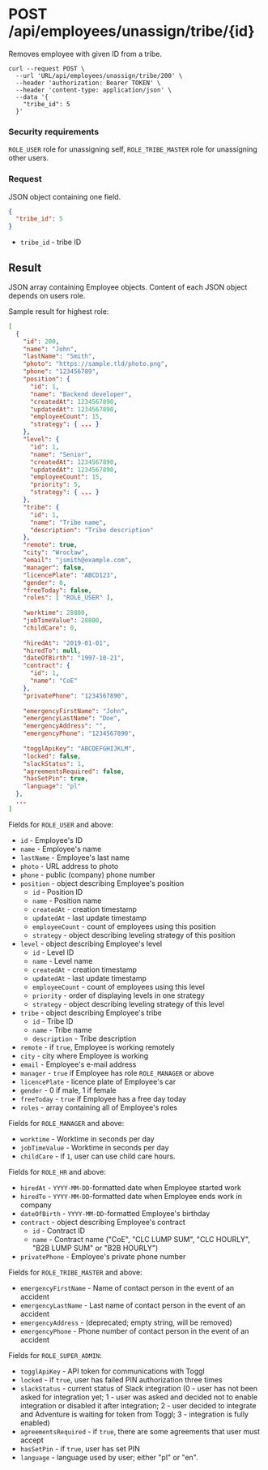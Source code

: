 # POST /api/employees/unassign/tribe/{id}

Removes employee with given ID from a tribe.

```
curl --request POST \
  --url 'URL/api/employees/unassign/tribe/200' \
  --header 'authorization: Bearer TOKEN' \
  --header 'content-type: application/json' \
  --data '{
	"tribe_id": 5
  }'
```

### Security requirements
`ROLE_USER` role for unassigning self, `ROLE_TRIBE_MASTER` role for unassigning other users.

### Request

JSON object containing one field.

```json
{
  "tribe_id": 5
}
```

* `tribe_id` - tribe ID

## Result

JSON array containing Employee objects. Content of each JSON object depends on users role.

Sample result for highest role:

```json
[
  {
    "id": 200,
    "name": "John",
    "lastName": "Smith",
    "photo": "https://sample.tld/photo.png",
    "phone": "123456789",
    "position": {
      "id": 1,
      "name": "Backend developer",
      "createdAt": 1234567890,
      "updatedAt": 1234567890,
      "employeeCount": 15,
      "strategy": { ... }
    },
    "level": {
      "id": 1,
      "name": "Senior",
      "createdAt": 1234567890,
      "updatedAt": 1234567890,
      "employeeCount": 15,
      "priority": 5,
      "strategy": { ... }
    },
    "tribe": {
      "id": 1,
      "name": "Tribe name",
      "description": "Tribe description"
    },
    "remote": true,
    "city": "Wrocław",
    "email": "jsmith@example.com",
    "manager": false,
    "licencePlate": "ABCD123",
    "gender": 0,
    "freeToday": false,
    "roles": [ "ROLE_USER" ],
    
    "worktime": 28800,
    "jobTimeValue": 28800,
    "childCare": 0,
    
    "hiredAt": "2019-01-01",
    "hiredTo": null,
    "dateOfBirth": "1997-10-21",
    "contract": {
      "id": 1,
      "name": "CoE"
    },
    "privatePhone": "1234567890",
    
    "emergencyFirstName": "John",
    "emergencyLastName": "Doe",
    "emergencyAddress": "",
    "emergencyPhone": "1234567890",
  
    "togglApiKey": "ABCDEFGHIJKLM",
    "locked": false,
    "slackStatus": 1,
    "agreementsRequired": false,
    "hasSetPin": true,
    "language": "pl"
  },
  ...
]
```

Fields for `ROLE_USER` and above:

* `id` - Employee's ID
* `name` - Employee's name
* `lastName` - Employee's last name
* `photo` - URL address to photo
* `phone` - public (company) phone number
* `position` - object describing Employee's position
    * `id` - Position ID
    * `name` - Position name
    * `createdAt` - creation timestamp
    * `updatedAt` - last update timestamp
    * `employeeCount` - count of employees using this position
    * `strategy` - object describing leveling strategy of this position
* `level` - object describing Employee's level
    * `id` - Level ID
    * `name` - Level name
    * `createdAt` - creation timestamp
    * `updatedAt` - last update timestamp
    * `employeeCount` - count of employees using this level
    * `priority` - order of displaying levels in one strategy
    * `strategy` - object describing leveling strategy of this level
* `tribe` - object describing Employee's tribe
    * `id` - Tribe ID
    * `name` - Tribe name
    * `description` - Tribe description
* `remote` - if `true`, Employee is working remotely
* `city` - city where Employee is working
* `email` - Employee's e-mail address
* `manager` - `true` if Employee has role `ROLE_MANAGER` or above
* `licencePlate` - licence plate of Employee's car
* `gender` - 0 if male, 1 if female
* `freeToday` - `true` if Employee has a free day today
* `roles` - array containing all of Employee's roles

Fields for `ROLE_MANAGER` and above:
* `worktime` - Worktime in seconds per day
* `jobTimeValue` - Worktime in seconds per day
* `childCare` - if `1`, user can use child care hours.

Fields for `ROLE_HR` and above:
* `hiredAt` - `YYYY-MM-DD`-formatted date when Employee started work
* `hiredTo` - `YYYY-MM-DD`-formatted date when Employee ends work in company
* `dateOfBirth` - `YYYY-MM-DD`-formatted Employee's birthday
* `contract` - object describing Employee's contract
    * `id` - Contract ID
    * `name` - Contract name ("CoE", "CLC LUMP SUM", "CLC HOURLY", "B2B LUMP SUM" or "B2B HOURLY")
* `privatePhone` - Employee's private phone number

Fields for `ROLE_TRIBE_MASTER` and above:
* `emergencyFirstName` - Name of contact person in the event of an accident
* `emergencyLastName` - Last name of contact person in the event of an accident
* `emergencyAddress` - (deprecated; empty string, will be removed)
* `emergencyPhone` - Phone number of contact person in the event of an accident

Fields for `ROLE_SUPER_ADMIN`:
* `togglApiKey` - API token for communications with Toggl
* `locked` - if `true`, user has failed PIN authorization three times
* `slackStatus` - current status of Slack integration (0 - user has not been asked for integration yet;
    1 - user was asked and decided not to enable integration or disabled it after integration; 2 - user decided to
    integrate and Adventure is waiting for token from Toggl; 3 - integration is fully enabled)
* `agreementsRequired` - if `true`, there are some agreements that user must accept
* `hasSetPin` - if `true`, user has set PIN
* `language` - language used by user; either "pl" or "en".